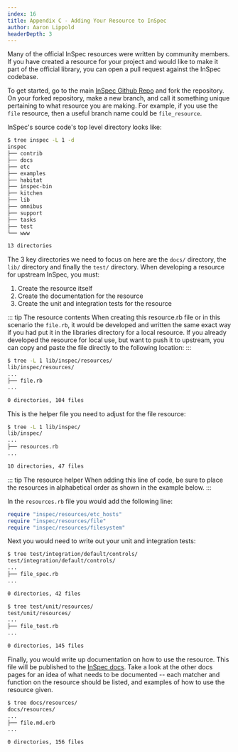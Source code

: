 ```yaml
---
index: 16
title: Appendix C - Adding Your Resource to InSpec
author: Aaron Lippold
headerDepth: 3
---
```


Many of the official InSpec resources were written by community members. If you have created a resource for your project and would like to make it part of the official library, you can open a pull request against the InSpec codebase.

To get started, go to the main [InSpec Github Repo](https://github.com/inspec/inspec) and fork the repository. On your forked repository, make a new branch, and call it something unique pertaining to what resource you are making. For example, if you use the `file` resource, then a useful branch name could be `file_resource`.

InSpec's source code's top level directory looks like:
```bash
$ tree inspec -L 1 -d
inspec
├── contrib
├── docs
├── etc
├── examples
├── habitat
├── inspec-bin
├── kitchen
├── lib
├── omnibus
├── support
├── tasks
├── test
└── www

13 directories
```

The 3 key directories we need to focus on here are the `docs/` directory, the `lib/` directory and finally the `test/` directory. When developing a resource for upstream InSpec, you must:
1) Create the resource itself
2) Create the documentation for the resource
3) Create the unit and integration tests for the resource

::: tip The resource contents
When creating this resource.rb file or in this scenario the `file.rb`, it would be developed and written the same exact way if you had put it in the libraries directory for a local resource. If you already developed the resource for local use, but want to push it to upstream, you can copy and paste the file directly to the following location:
:::
```bash
$ tree -L 1 lib/inspec/resources/
lib/inspec/resources/
...
├── file.rb
...

0 directories, 104 files
```

This is the helper file you need to adjust for the file resource:
```bash
$ tree -L 1 lib/inspec/
lib/inspec/
...
├── resources.rb
...

10 directories, 47 files
```

::: tip The resource helper
When adding this line of code, be sure to place the resources in alphabetical order as shown in the example below.
:::

In the `resources.rb` file you would add the following line:
```ruby
require "inspec/resources/etc_hosts"
require "inspec/resources/file"
require "inspec/resources/filesystem"
```

Next you would need to write out your unit and integration tests:
```bash
$ tree test/integration/default/controls/
test/integration/default/controls/
...
├── file_spec.rb
...

0 directories, 42 files
```

```bash
$ tree test/unit/resources/
test/unit/resources/
...
├── file_test.rb
...

0 directories, 145 files
```

Finally, you would write up documentation on how to use the resource. This file will be published to the [InSpec docs](https://docs.chef.io/inspec/resources/). Take a look at the other docs pages for an idea of what needs to be documented -- each matcher and function on the resource should be listed, and examples of how to use the resource given.
```bash
$ tree docs/resources/
docs/resources/
...
├── file.md.erb
...

0 directories, 156 files
```
